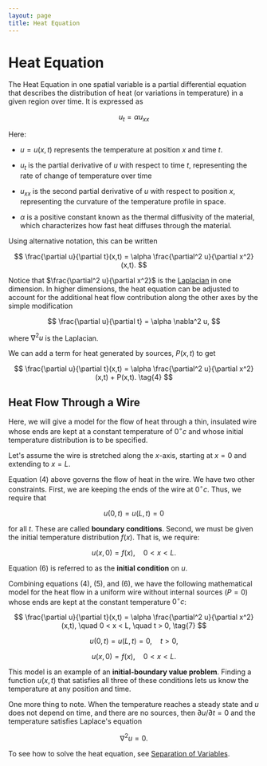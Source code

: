 ```yaml
---
layout: page
title: Heat Equation
---
```


# Heat Equation

The Heat Equation in one spatial variable is a partial differential equation that describes the distribution of heat (or variations in temperature) in a given region over time. It is expressed as

$$ u_t = \alpha u_{xx} $$

Here:

* $u = u(x,t)$ represents the temperature at position $x$ and time $t$.

* $u_t$ is the partial derivative of $u$ with respect to time $t$, representing the rate of change of temperature over time

* $u_{xx}$ is the second partial derivative of $u$ with respect to position $x$, representing the curvature of the temperature profile in space.

* $\alpha$ is a positive constant known as the thermal diffusivity of the material, which characterizes how fast heat diffuses through the material.

Using alternative notation, this can be written

$$ \frac{\partial u}{\partial t}(x,t) = \alpha \frac{\partial^2 u}{\partial x^2}(x,t). $$

Notice that $\frac{\partial^2 u}{\partial x^2}$ is the [Laplacian](../calculus/multivariable-differential-operators.html) in one dimension. In higher dimensions, the heat equation can be adjusted to account for the additional heat flow contribution along the other axes by the simple modification

$$ \frac{\partial u}{\partial t} = \alpha \nabla^2 u, $$

where $\nabla^2 u$ is the Laplacian.

We can add a term for heat generated by sources, $P(x,t)$ to get

$$ \frac{\partial u}{\partial t}(x,t) = \alpha \frac{\partial^2 u}{\partial x^2}(x,t) + P(x,t). \tag{4} $$

## Heat Flow Through a Wire

Here, we will give a model for the flow of heat through a thin, insulated wire whose ends are kept at a constant temperature of $0^\circ c$ and whose initial temperature distribution is to be specified.

Let's assume the wire is stretched along the $x$-axis, starting at $x=0$ and extending to $x=L$.

Equation (4) above governs the flow of heat in the wire. We have two other constraints. First, we are keeping the ends of the wire at $0^\circ c.$ Thus, we require that

$$ u(0, t) = u(L, t) = 0 \tag{5} $$

for all $t$. These are called **boundary conditions**. Second, we must be given the initial temperature distribution $f(x)$. That is, we require:

$$ u(x,0) = f(x), \quad 0 < x < L. \tag{6} $$

Equation (6) is referred to as the **initial condition** on $u$.

Combining equations (4), (5), and (6), we have the following mathematical model for the heat flow in a uniform wire without internal sources $(P = 0)$ whose ends are kept at the constant temperature $0^\circ c$:

$$ \frac{\partial u}{\partial t}(x,t) = \alpha \frac{\partial^2 u}{\partial x^2}(x,t), \quad 0 < x < L, \quad t > 0, \tag{7} $$

$$ u(0, t) = u(L, t) = 0, \quad t>0, \tag{8} $$

$$ u(x,0) = f(x), \quad 0 < x < L. \tag{9} $$

This model is an example of an **initial-boundary value problem**. Finding a function $u(x,t)$ that satisfies all three of these conditions lets us know the temperature at any position and time.

One more thing to note. When the temperature reaches a steady state and $u$ does not depend on time, and there are no sources, then $\partial u / \partial t = 0$ and the temperature satisfies Laplace's equation

$$ \nabla^2 u = 0. $$

To see how to solve the heat equation, see [Separation of Variables](./separation-of-variables.html).
